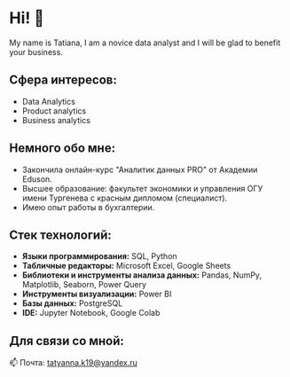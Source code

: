 # Hi! 👋

My name is Tatiana, I am a novice data analyst and I will be glad to benefit your business.

## Сфера интересов:
- Data Analytics 
- Product analytics
- Business analytics

## Немного обо мне:
- Закончила онлайн-курс "Аналитик данных PRO" от Академии Eduson.
- Высшее образование: факультет экономики и управления ОГУ имени Тургенева с красным дипломом (специалист).
- Имею опыт работы в бухгалтерии.

## Стек технологий: 
- **Языки программирования:** SQL, Python
- **Табличные редакторы:** Microsoft Excel, Google Sheets
- **Библиотеки и инструменты анализа данных:** Pandas, NumPy, Matplotlib, Seaborn, Power Query
- **Инструменты визуализации:** Power BI
- **Базы данных:** PostgreSQL
- **IDE:** Jupyter Notebook, Google Colab
  
## Для связи со мной:
📫 Почта: tatyanna.k19@yandex.ru
  


<!---
TatyAnna-K/TatyAnna-K is a ✨ special ✨ repository because its `README.md` (this file) appears on your GitHub profile.
You can click the Preview link to take a look at your changes.
--->
